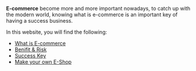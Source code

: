 **E-commerce** become more and more important nowadays, to catch up with the modern world,
knowing what is e-commerce is an important key of having a success business.

In this website, you will find the following:

- [What is E-commerce](/intro)
- [Benifit & Risk](/benifit)
- [Success Key](/success)
- [Make your own E-Shop](/diy)
